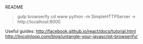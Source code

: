 README

> gulp browserify
> cd www
> python -m SimpleHTTPServer
-> http://localhost:8000

Useful guides:
http://facebook.github.io/react/docs/tutorial.html
http://lincolnloop.com/blog/untangle-your-javascript-browserify/
